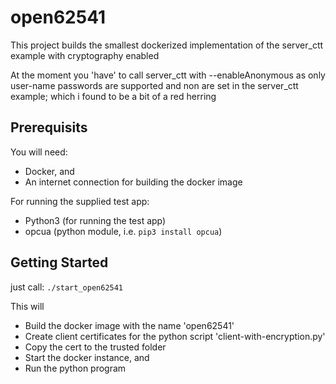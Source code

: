 # open62541

This project builds the smallest dockerized implementation of the server_ctt
example with cryptography enabled

At the moment you 'have' to call server_ctt with --enableAnonymous as only user-name passwords are supported and non are set in the server_ctt example; which i found to be a bit of a red herring

## Prerequisits
You will need:
- Docker, and
- An internet connection for building the docker image

For running the supplied test app:
- Python3 (for running the test app)
- opcua (python module, i.e. `pip3 install opcua`)

## Getting Started
just call:
`
./start_open62541
`

This will
- Build the docker image with the name 'open62541'
- Create client certificates for the python script 'client-with-encryption.py'
- Copy the cert to the trusted folder
- Start the docker instance, and
- Run the python program
